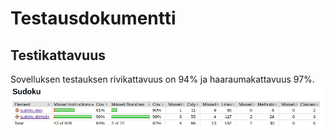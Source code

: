 # Testausdokumentti

## Testikattavuus

Sovelluksen testauksen rivikattavuus on 94% ja haaraumakattavuus 97%.  
![testikattavuus](https://github.com/essitepp/ot-harjoitustyo/blob/master/dokumentaatio/kuvat/testikattavuus.png)
